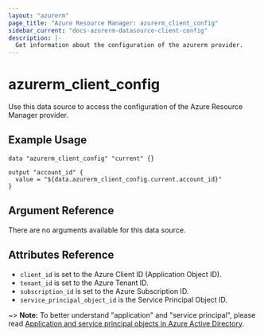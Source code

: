 ```yaml
---
layout: "azurerm"
page_title: "Azure Resource Manager: azurerm_client_config"
sidebar_current: "docs-azurerm-datasource-client-config"
description: |-
  Get information about the configuration of the azurerm provider.
---
```


# azurerm\_client\_config

Use this data source to access the configuration of the Azure Resource Manager
provider.

## Example Usage

```hcl
data "azurerm_client_config" "current" {}

output "account_id" {
  value = "${data.azurerm_client_config.current.account_id}"
}
```

## Argument Reference

There are no arguments available for this data source.

## Attributes Reference

* `client_id` is set to the Azure Client ID (Application Object ID).
* `tenant_id` is set to the Azure Tenant ID.
* `subscription_id` is set to the Azure Subscription ID.
* `service_principal_object_id` is the Service Principal Object ID.

~> **Note:** To better understand "application" and "service principal", please read 
[Application and service principal objects in Azure Active Directory](https://docs.microsoft.com/en-us/azure/active-directory/develop/active-directory-application-objects).
